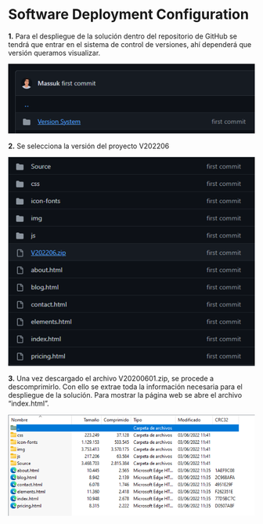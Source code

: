 # Software Deployment Configuration

**1.** Para el despliegue de la solución dentro del repositorio de GitHub se tendrá que entrar en el sistema de control de versiones, ahí dependerá que versión queramos visualizar.

![img1](img/img2.png "Paso1")

**2.** Se selecciona la versión del proyecto V202206

![img2](img/img3.png "Paso2")

**3.** Una vez descargado el archivo V20200601.zip, se procede a descomprimirlo. Con ello se extrae toda la información necesaria para el despliegue de la solución. Para mostrar la página web se abre el archivo “index.html”.

![img3](img/img1.png "Paso3")
